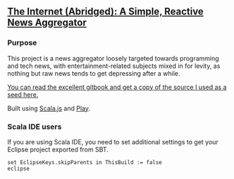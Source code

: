 ## [The Internet (Abridged): A Simple, Reactive News Aggregator](http://internet-abridged.com/)

### Purpose

This project is a news aggregator loosely targeted towards programming and tech news, with entertainment-related 
subjects mixed in for levity, as nothing but raw news tends to get depressing after a while.



[You can read the excellent gitbook and get a copy of the source I used as a seed here.](https://github.com/ochrons/scalajs-spa-tutorial)

Built using [Scala.js](http://www.scala-js.org/) and [Play](https://www.playframework.com/).


### Scala IDE users

If you are using Scala IDE, you need to set additional settings to get your Eclipse project exported from SBT.

```
set EclipseKeys.skipParents in ThisBuild := false
eclipse
```